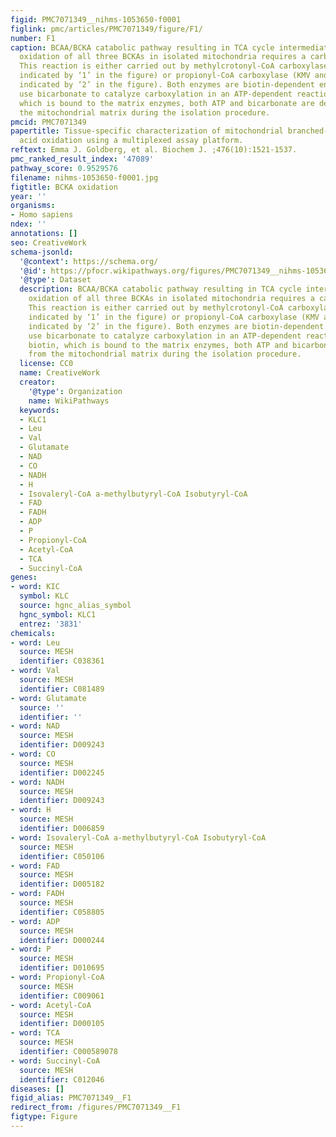 ```yaml
---
figid: PMC7071349__nihms-1053650-f0001
figlink: pmc/articles/PMC7071349/figure/F1/
number: F1
caption: BCAA/BCKA catabolic pathway resulting in TCA cycle intermediates. Complete
  oxidation of all three BCKAs in isolated mitochondria requires a carboxylase reaction.
  This reaction is either carried out by methylcrotonyl-CoA carboxylase (KIC; reaction
  indicated by ‘1’ in the figure) or propionyl-CoA carboxylase (KMV and KIV; reaction
  indicated by ‘2’ in the figure). Both enzymes are biotin-dependent enzymes that
  use bicarbonate to catalyze carboxylation in an ATP-dependent reaction. Unlike biotin,
  which is bound to the matrix enzymes, both ATP and bicarbonate are depleted from
  the mitochondrial matrix during the isolation procedure.
pmcid: PMC7071349
papertitle: Tissue-specific characterization of mitochondrial branched-chain keto
  acid oxidation using a multiplexed assay platform.
reftext: Emma J. Goldberg, et al. Biochem J. ;476(10):1521-1537.
pmc_ranked_result_index: '47089'
pathway_score: 0.9529576
filename: nihms-1053650-f0001.jpg
figtitle: BCKA oxidation
year: ''
organisms:
- Homo sapiens
ndex: ''
annotations: []
seo: CreativeWork
schema-jsonld:
  '@context': https://schema.org/
  '@id': https://pfocr.wikipathways.org/figures/PMC7071349__nihms-1053650-f0001.html
  '@type': Dataset
  description: BCAA/BCKA catabolic pathway resulting in TCA cycle intermediates. Complete
    oxidation of all three BCKAs in isolated mitochondria requires a carboxylase reaction.
    This reaction is either carried out by methylcrotonyl-CoA carboxylase (KIC; reaction
    indicated by ‘1’ in the figure) or propionyl-CoA carboxylase (KMV and KIV; reaction
    indicated by ‘2’ in the figure). Both enzymes are biotin-dependent enzymes that
    use bicarbonate to catalyze carboxylation in an ATP-dependent reaction. Unlike
    biotin, which is bound to the matrix enzymes, both ATP and bicarbonate are depleted
    from the mitochondrial matrix during the isolation procedure.
  license: CC0
  name: CreativeWork
  creator:
    '@type': Organization
    name: WikiPathways
  keywords:
  - KLC1
  - Leu
  - Val
  - Glutamate
  - NAD
  - CO
  - NADH
  - H
  - Isovaleryl-CoA a-methylbutyryl-CoA Isobutyryl-CoA
  - FAD
  - FADH
  - ADP
  - P
  - Propionyl-CoA
  - Acetyl-CoA
  - TCA
  - Succinyl-CoA
genes:
- word: KIC
  symbol: KLC
  source: hgnc_alias_symbol
  hgnc_symbol: KLC1
  entrez: '3831'
chemicals:
- word: Leu
  source: MESH
  identifier: C038361
- word: Val
  source: MESH
  identifier: C081489
- word: Glutamate
  source: ''
  identifier: ''
- word: NAD
  source: MESH
  identifier: D009243
- word: CO
  source: MESH
  identifier: D002245
- word: NADH
  source: MESH
  identifier: D009243
- word: H
  source: MESH
  identifier: D006859
- word: Isovaleryl-CoA a-methylbutyryl-CoA Isobutyryl-CoA
  source: MESH
  identifier: C050106
- word: FAD
  source: MESH
  identifier: D005182
- word: FADH
  source: MESH
  identifier: C058805
- word: ADP
  source: MESH
  identifier: D000244
- word: P
  source: MESH
  identifier: D010695
- word: Propionyl-CoA
  source: MESH
  identifier: C009061
- word: Acetyl-CoA
  source: MESH
  identifier: D000105
- word: TCA
  source: MESH
  identifier: C000589078
- word: Succinyl-CoA
  source: MESH
  identifier: C012046
diseases: []
figid_alias: PMC7071349__F1
redirect_from: /figures/PMC7071349__F1
figtype: Figure
---
```

